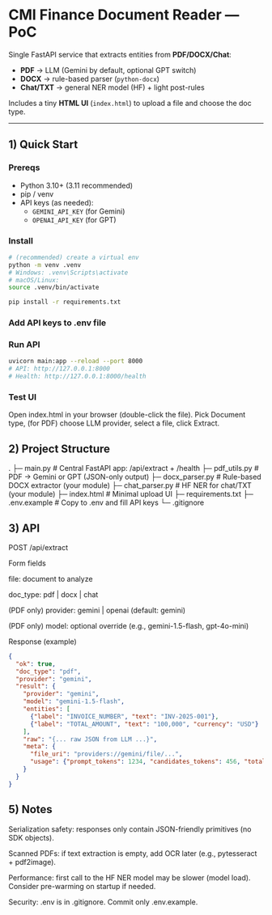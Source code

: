 # CMI Finance Document Reader — PoC

Single FastAPI service that extracts entities from **PDF/DOCX/Chat**:

- **PDF** → LLM (Gemini by default, optional GPT switch)
- **DOCX** → rule-based parser (`python-docx`)
- **Chat/TXT** → general NER model (HF) + light post-rules

Includes a tiny **HTML UI** (`index.html`) to upload a file and choose the doc type.

---

## 1) Quick Start

### Prereqs
- Python 3.10+ (3.11 recommended)
- pip / venv
- API keys (as needed):  
  - `GEMINI_API_KEY` (for Gemini)
  - `OPENAI_API_KEY` (for GPT)

### Install

```bash
# (recommended) create a virtual env
python -m venv .venv
# Windows: .venv\Scripts\activate
# macOS/Linux:
source .venv/bin/activate

pip install -r requirements.txt
```

### Add API keys to .env file

### Run API
```bash
uvicorn main:app --reload --port 8000
# API: http://127.0.0.1:8000
# Health: http://127.0.0.1:8000/health
```

### Test UI

Open index.html in your browser (double-click the file).
Pick Document type, (for PDF) choose LLM provider, select a file, click Extract.

## 2) Project Structure
.
├─ main.py               # Central FastAPI app: /api/extract + /health
├─ pdf_utils.py          # PDF → Gemini or GPT (JSON-only output)
├─ docx_parser.py        # Rule-based DOCX extractor (your module)
├─ chat_parser.py        # HF NER for chat/TXT (your module)
├─ index.html            # Minimal upload UI
├─ requirements.txt
├─ .env.example          # Copy to .env and fill API keys
└─ .gitignore

## 3) API
POST /api/extract

Form fields

file: document to analyze

doc_type: pdf | docx | chat

(PDF only) provider: gemini | openai (default: gemini)

(PDF only) model: optional override (e.g., gemini-1.5-flash, gpt-4o-mini)

Response (example)
```json
{
  "ok": true,
  "doc_type": "pdf",
  "provider": "gemini",
  "result": {
    "provider": "gemini",
    "model": "gemini-1.5-flash",
    "entities": [
      {"label": "INVOICE_NUMBER", "text": "INV-2025-001"},
      {"label": "TOTAL_AMOUNT", "text": "100,000", "currency": "USD"}
    ],
    "raw": "{... raw JSON from LLM ...}",
    "meta": {
      "file_uri": "providers://gemini/file/...",
      "usage": {"prompt_tokens": 1234, "candidates_tokens": 456, "total_tokens": 1690}
    }
  }
}

```

## 5) Notes

Serialization safety: responses only contain JSON-friendly primitives (no SDK objects).

Scanned PDFs: if text extraction is empty, add OCR later (e.g., pytesseract + pdf2image).

Performance: first call to the HF NER model may be slower (model load). Consider pre-warming on startup if needed.

Security: .env is in .gitignore. Commit only .env.example.

